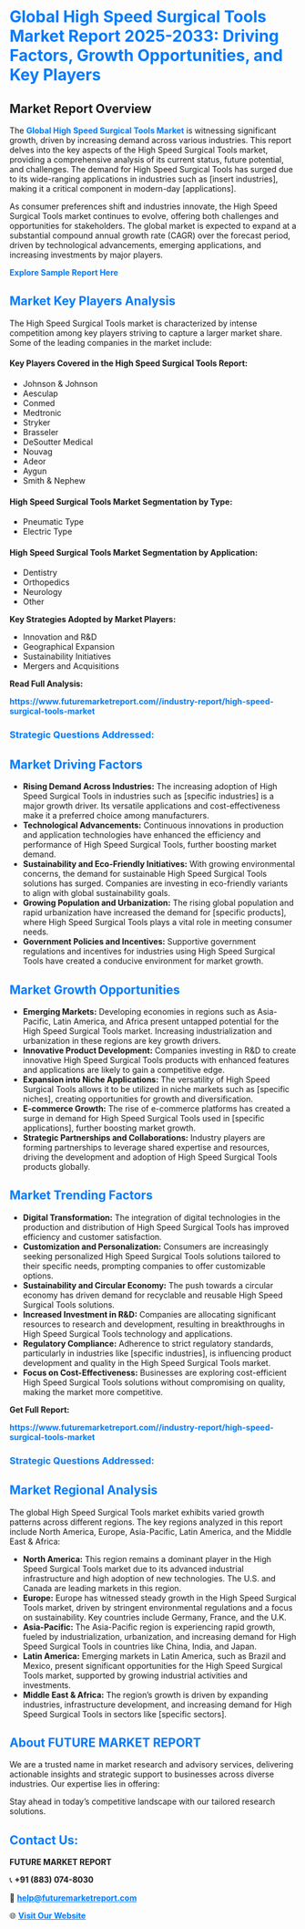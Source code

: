 <h1 style="color: #007BFF;">Global High Speed Surgical Tools Market Report 2025-2033: Driving Factors, Growth Opportunities, and Key Players</h1>

<section id="overview">
<h2>Market Report Overview</h2>
<p>The <a href="https://www.futuremarketreport.com//industry-report/high-speed-surgical-tools-market" style="color: #007BFF; text-decoration: none;"><strong>Global High Speed Surgical Tools Market</strong></a> is witnessing significant growth, driven by increasing demand across various industries. This report delves into the key aspects of the High Speed Surgical Tools market, providing a comprehensive analysis of its current status, future potential, and challenges. The demand for High Speed Surgical Tools has surged due to its wide-ranging applications in industries such as [insert industries], making it a critical component in modern-day [applications].</p>
<p>As consumer preferences shift and industries innovate, the High Speed Surgical Tools market continues to evolve, offering both challenges and opportunities for stakeholders. The global market is expected to expand at a substantial compound annual growth rate (CAGR) over the forecast period, driven by technological advancements, emerging applications, and increasing investments by major players.</p>
</section>

<section id="overview">
<p><a href="https://www.futuremarketreport.com//request-sample/reportId=79264" style="color: #007BFF; text-decoration: none;"><strong>Explore Sample Report Here</strong></a></p>
</section>

<section id="key-players">
<h2 style="color: #007BFF;">Market Key Players Analysis</h2>
<p>The High Speed Surgical Tools market is characterized by intense competition among key players striving to capture a larger market share. Some of the leading companies in the market include:</p>
<h4>Key Players Covered in the High Speed Surgical Tools Report:</h4>
<ul><li>Johnson &amp; Johnson</li><li>Aesculap</li><li>Conmed</li><li>Medtronic</li><li>Stryker</li><li>Brasseler</li><li>DeSoutter Medical</li><li>Nouvag</li><li>Adeor</li><li>Aygun</li><li>Smith &amp; Nephew</li></ul>
<h4>High Speed Surgical Tools Market Segmentation by Type:</h4>
<ul><li>Pneumatic Type</li><li>Electric Type</li></ul>

<h4>High Speed Surgical Tools Market Segmentation by Application:</h4>
<ul><li>Dentistry</li><li>Orthopedics</li><li>Neurology</li><li>Other</li></ul>
<p><strong>Key Strategies Adopted by Market Players:</strong></p>
<ul>
<li>Innovation and R&D</li>
<li>Geographical Expansion</li>
<li>Sustainability Initiatives</li>
<li>Mergers and Acquisitions</li>
</ul>
</section>

<section>
<p><strong>Read Full Analysis: </strong></p><a href="https://www.futuremarketreport.com//industry-report/high-speed-surgical-tools-market" style="color: #007BFF; text-decoration: none;"><strong>https://www.futuremarketreport.com//industry-report/high-speed-surgical-tools-market</strong></a>
<h3 style="color: #007BFF;">Strategic Questions Addressed:</h3>
</section>

<section id="driving-factors">
<h2 style="color: #007BFF;">Market Driving Factors</h2>
<ul>
<li><strong>Rising Demand Across Industries:</strong> The increasing adoption of High Speed Surgical Tools in industries such as [specific industries] is a major growth driver. Its versatile applications and cost-effectiveness make it a preferred choice among manufacturers.</li>
<li><strong>Technological Advancements:</strong> Continuous innovations in production and application technologies have enhanced the efficiency and performance of High Speed Surgical Tools, further boosting market demand.</li>
<li><strong>Sustainability and Eco-Friendly Initiatives:</strong> With growing environmental concerns, the demand for sustainable High Speed Surgical Tools solutions has surged. Companies are investing in eco-friendly variants to align with global sustainability goals.</li>
<li><strong>Growing Population and Urbanization:</strong> The rising global population and rapid urbanization have increased the demand for [specific products], where High Speed Surgical Tools plays a vital role in meeting consumer needs.</li>
<li><strong>Government Policies and Incentives:</strong> Supportive government regulations and incentives for industries using High Speed Surgical Tools have created a conducive environment for market growth.</li>
</ul>
</section>

<section id="growth-opportunities">
<h2 style="color: #007BFF;">Market Growth Opportunities</h2>
<ul>
<li><strong>Emerging Markets:</strong> Developing economies in regions such as Asia-Pacific, Latin America, and Africa present untapped potential for the High Speed Surgical Tools market. Increasing industrialization and urbanization in these regions are key growth drivers.</li>
<li><strong>Innovative Product Development:</strong> Companies investing in R&D to create innovative High Speed Surgical Tools products with enhanced features and applications are likely to gain a competitive edge.</li>
<li><strong>Expansion into Niche Applications:</strong> The versatility of High Speed Surgical Tools allows it to be utilized in niche markets such as [specific niches], creating opportunities for growth and diversification.</li>
<li><strong>E-commerce Growth:</strong> The rise of e-commerce platforms has created a surge in demand for High Speed Surgical Tools used in [specific applications], further boosting market growth.</li>
<li><strong>Strategic Partnerships and Collaborations:</strong> Industry players are forming partnerships to leverage shared expertise and resources, driving the development and adoption of High Speed Surgical Tools products globally.</li>
</ul>
</section>

<section id="trending-factors">
<h2 style="color: #007BFF;">Market Trending Factors</h2>
<ul>
<li><strong>Digital Transformation:</strong> The integration of digital technologies in the production and distribution of High Speed Surgical Tools has improved efficiency and customer satisfaction.</li>
<li><strong>Customization and Personalization:</strong> Consumers are increasingly seeking personalized High Speed Surgical Tools solutions tailored to their specific needs, prompting companies to offer customizable options.</li>
<li><strong>Sustainability and Circular Economy:</strong> The push towards a circular economy has driven demand for recyclable and reusable High Speed Surgical Tools solutions.</li>
<li><strong>Increased Investment in R&D:</strong> Companies are allocating significant resources to research and development, resulting in breakthroughs in High Speed Surgical Tools technology and applications.</li>
<li><strong>Regulatory Compliance:</strong> Adherence to strict regulatory standards, particularly in industries like [specific industries], is influencing product development and quality in the High Speed Surgical Tools market.</li>
<li><strong>Focus on Cost-Effectiveness:</strong> Businesses are exploring cost-efficient High Speed Surgical Tools solutions without compromising on quality, making the market more competitive.</li>
</ul>
</section>

<section>
<p><strong>Get Full Report: </strong></p><a href="https://www.futuremarketreport.com//industry-report/high-speed-surgical-tools-market" style="color: #007BFF; text-decoration: none;"><strong>https://www.futuremarketreport.com//industry-report/high-speed-surgical-tools-market</strong></a>
<h3 style="color: #007BFF;">Strategic Questions Addressed:</h3>
</section>


<section id="regional-analysis">
<h2 style="color: #007BFF;">Market Regional Analysis</h2>
<p>The global High Speed Surgical Tools market exhibits varied growth patterns across different regions. The key regions analyzed in this report include North America, Europe, Asia-Pacific, Latin America, and the Middle East & Africa:</p>
<ul>
<li><strong>North America:</strong> This region remains a dominant player in the High Speed Surgical Tools market due to its advanced industrial infrastructure and high adoption of new technologies. The U.S. and Canada are leading markets in this region.</li>
<li><strong>Europe:</strong> Europe has witnessed steady growth in the High Speed Surgical Tools market, driven by stringent environmental regulations and a focus on sustainability. Key countries include Germany, France, and the U.K.</li>
<li><strong>Asia-Pacific:</strong> The Asia-Pacific region is experiencing rapid growth, fueled by industrialization, urbanization, and increasing demand for High Speed Surgical Tools in countries like China, India, and Japan.</li>
<li><strong>Latin America:</strong> Emerging markets in Latin America, such as Brazil and Mexico, present significant opportunities for the High Speed Surgical Tools market, supported by growing industrial activities and investments.</li>
<li><strong>Middle East & Africa:</strong> The region’s growth is driven by expanding industries, infrastructure development, and increasing demand for High Speed Surgical Tools in sectors like [specific sectors].</li>
</ul>
</section>

<footer>
<h2 style="color: #007BFF;">About FUTURE MARKET REPORT</h2>
<p>We are a trusted name in market research and advisory services, delivering actionable insights and strategic support to businesses across diverse industries. Our expertise lies in offering:</p>

<p>Stay ahead in today’s competitive landscape with our tailored research solutions.</p>

<h2 style="color: #007BFF;">Contact Us:</h2>
<p><strong>FUTURE MARKET REPORT</strong></p>
<p>📞 <strong>+91 (883) 074-8030</strong></p>
<p>📧 <strong><a href="mailto:help@futuremarketreport.com" style="color: #007BFF;">help@futuremarketreport.com</a></strong></p>
<p>🌐 <strong><a href="https://www.futuremarketreport.com/" style="color: #007BFF;">Visit Our Website</a></strong></p>
</footer>